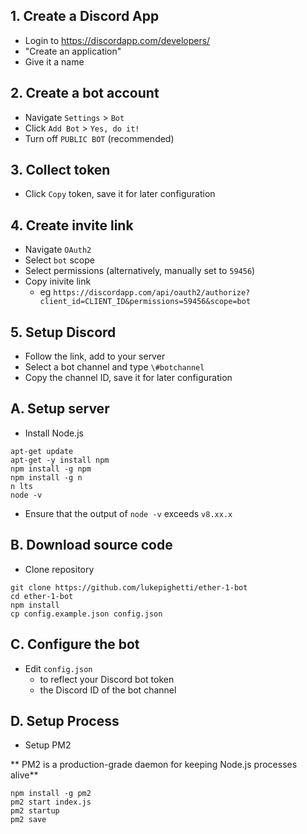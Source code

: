 ## 1. Create a Discord App

- Login to https://discordapp.com/developers/
- "Create an application"
- Give it a name

## 2. Create a bot account

- Navigate `Settings` > `Bot`
- Click `Add Bot` > `Yes, do it!`
- Turn off `PUBLIC BOT` (recommended)

## 3. Collect token

- Click `Copy` token, save it for later configuration

## 4. Create invite link

- Navigate `OAuth2`
- Select `bot` scope
- Select permissions (alternatively, manually set to `59456`)
- Copy inivite link
  - eg `https://discordapp.com/api/oauth2/authorize?client_id=CLIENT_ID&permissions=59456&scope=bot`

## 5. Setup Discord

- Follow the link, add to your server
- Select a bot channel and type `\#botchannel`
- Copy the channel ID, save it for later configuration

## A. Setup server

- Install Node.js

```
apt-get update
apt-get -y install npm
npm install -g npm
npm install -g n
n lts
node -v
```

- Ensure that the output of `node -v` exceeds `v8.xx.x`

## B. Download source code

- Clone repository

```
git clone https://github.com/lukepighetti/ether-1-bot
cd ether-1-bot
npm install
cp config.example.json config.json
```

## C. Configure the bot

- Edit `config.json` 
  - to reflect your Discord bot token
  - the Discord ID of the bot channel

## D. Setup Process

- Setup PM2

** PM2 is a production-grade daemon for keeping Node.js processes alive**

```
npm install -g pm2
pm2 start index.js
pm2 startup
pm2 save
```
